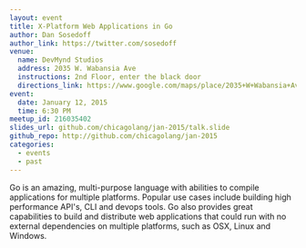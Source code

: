 ```yaml
---
layout: event
title: X-Platform Web Applications in Go
author: Dan Sosedoff
author_link: https://twitter.com/sosedoff
venue:
  name: DevMynd Studios
  address: 2035 W. Wabansia Ave
  instructions: 2nd Floor, enter the black door
  directions_link: https://www.google.com/maps/place/2035+W+Wabansia+Ave,+Chicago,+IL+60647/@41.9120576,-87.6789658,17z
event:
  date: January 12, 2015
  time: 6:30 PM
meetup_id: 216035402
slides_url: github.com/chicagolang/jan-2015/talk.slide
github_repo: http://github.com/chicagolang/jan-2015
categories:
  - events
  - past
---
```

Go is an amazing, multi-purpose language with abilities to compile applications 
for multiple platforms. Popular use cases include building high performance API's, 
CLI and devops tools. Go also provides great capabilities to build and distribute 
web applications that could run with no external dependencies on multiple platforms, 
such as OSX, Linux and Windows.
